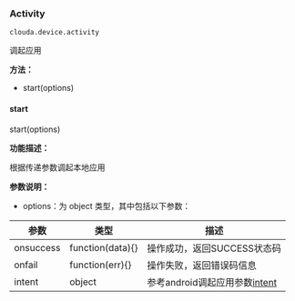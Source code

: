 ### Activity ###
    clouda.device.activity

调起应用 

**方法：** 

- start(options)

#### start #### 
  start(options)

**功能描述：** 

根据传递参数调起本地应用

**参数说明：** 

- options：为 object 类型，其中包括以下参数： 


参数 | 类型 | 描述 
------------ | ------------- | ------------
onsuccess | function(data){} | 操作成功，返回SUCCESS状态码
onfail | function(err){} | 操作失败，返回错误码信息 
intent | object | 参考android调起应用参数[intent](http://developer.android.com/reference/android/content/Intent.html)